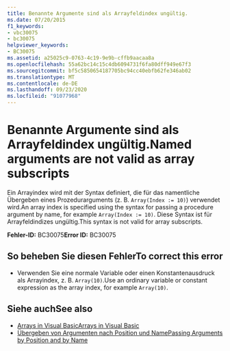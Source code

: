 ```yaml
---
title: Benannte Argumente sind als Arrayfeldindex ungültig.
ms.date: 07/20/2015
f1_keywords:
- vbc30075
- bc30075
helpviewer_keywords:
- BC30075
ms.assetid: a25025c9-0763-4c19-9e9b-cffb9aacaa8a
ms.openlocfilehash: 55a62bc14c15c4db6094731f6fa80dff949e67f3
ms.sourcegitcommit: bf5c5850654187705bc94cc40ebfb62fe346ab02
ms.translationtype: MT
ms.contentlocale: de-DE
ms.lasthandoff: 09/23/2020
ms.locfileid: "91077968"
---
```

# <a name="named-arguments-are-not-valid-as-array-subscripts"></a><span data-ttu-id="fa151-102">Benannte Argumente sind als Arrayfeldindex ungültig.</span><span class="sxs-lookup"><span data-stu-id="fa151-102">Named arguments are not valid as array subscripts</span></span>

<span data-ttu-id="fa151-103">Ein Arrayindex wird mit der Syntax definiert, die für das namentliche Übergeben eines Prozedurarguments (z. B. `Array(Index := 10)`) verwendet wird.</span><span class="sxs-lookup"><span data-stu-id="fa151-103">An array index is specified using the syntax for passing a procedure argument by name, for example `Array(Index := 10)`.</span></span> <span data-ttu-id="fa151-104">Diese Syntax ist für Arrayfeldindizes ungültig.</span><span class="sxs-lookup"><span data-stu-id="fa151-104">This syntax is not valid for array subscripts.</span></span>  
  
 <span data-ttu-id="fa151-105">**Fehler-ID:** BC30075</span><span class="sxs-lookup"><span data-stu-id="fa151-105">**Error ID:** BC30075</span></span>  
  
## <a name="to-correct-this-error"></a><span data-ttu-id="fa151-106">So beheben Sie diesen Fehler</span><span class="sxs-lookup"><span data-stu-id="fa151-106">To correct this error</span></span>  
  
- <span data-ttu-id="fa151-107">Verwenden Sie eine normale Variable oder einen Konstantenausdruck als Arrayindex, z. B. `Array(10)`.</span><span class="sxs-lookup"><span data-stu-id="fa151-107">Use an ordinary variable or constant expression as the array index, for example `Array(10)`.</span></span>  
  
## <a name="see-also"></a><span data-ttu-id="fa151-108">Siehe auch</span><span class="sxs-lookup"><span data-stu-id="fa151-108">See also</span></span>

- [<span data-ttu-id="fa151-109">Arrays in Visual Basic</span><span class="sxs-lookup"><span data-stu-id="fa151-109">Arrays in Visual Basic</span></span>](../programming-guide/language-features/arrays/index.md)
- [<span data-ttu-id="fa151-110">Übergeben von Argumenten nach Position und Name</span><span class="sxs-lookup"><span data-stu-id="fa151-110">Passing Arguments by Position and by Name</span></span>](../programming-guide/language-features/procedures/passing-arguments-by-position-and-by-name.md)
